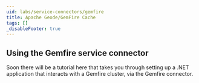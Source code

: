 ```yaml
---
uid: labs/service-connectors/gemfire
title: Apache Geode/GemFire Cache
tags: []
_disableFooter: true
---
```


## Using the Gemfire service connector

Soon there will be a tutorial here that takes you through setting up a .NET application that interacts with a Gemfire cluster, via the Gemfire connector.
